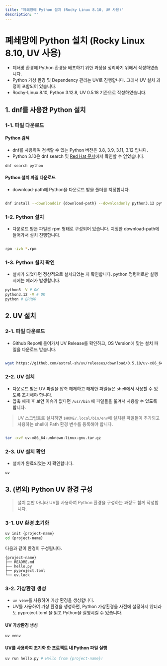 ```yaml
---
title: "폐쇄망에 Python 설치 (Rocky Linux 8.10, UV 사용)"
description: ""
---
```


# 폐쇄망에 Python 설치 (Rocky Linux 8.10, UV 사용)

* 폐쇄망 환경에 Python 환경을 배포하기 위한 과정을 정리하기 위해서 작성하였습니다.
* Python 가상 환경 및 Dependency 관리는 UV로 진행합니다. 그래서 UV 설치 과정이 포함되어 있습니다.&#x20;
* Rochy-Linux 8.10, Python 3.12.8, UV 0.5.18 기준으로 작성하였습니다.

## 1. dnf를 사용한 Python 설치

### 1-1. 파일 다운로드

#### Python 검색

* dnf를 사용하여 검색할 수 있는 Python 버전은 3.8, 3.9, 3.11, 3.12 입니다.
* Python 3.10은 dnf search 및 [Red Hat 문서](https://docs.redhat.com/ko/documentation/red_hat_enterprise_linux/9/html/installing_and_using_dynamic_programming_languages/assembly_installing-and-using-python_installing-and-using-dynamic-programming-languages#assembly_installing-and-using-python_installing-and-using-dynamic-programming-languages)에서 확인할 수 없었습니다.

```sh
dnf search python
```

#### Python 설치 파일 다운로드

* download-path에 Python을 다운로드 받을 폴더를 지정합니다.

```sh

dnf install --downloaddir {download-path} --downloadonly python3.12 python3.12-pip python3.12-devel  -y

```

### 1-2. Python 설치

* 다운로드 받은 파일은 rpm 형태로 구성되어 있습니다. 지정한 download-path에 들어가서 설치 진행합니다.

```sh

rpm -ivh *.rpm

```

### 1-3. Python 설치 확인

* 설치가 되었다면 정상적으로 설치되었는 지 확인합니다. python  명령어로만 실행 시에는 에러가 발생합니다.

```sh
python3 -V # OK
python3.12 -V # OK
python # ERROR
```

## 2. UV 설치

### 2-1. 파일 다운로드

* Github Repo에 들어가서 UV Release를 확인하고, OS Version에 맞는 설치 파일을 다운로드 받습니다.

```sh

wget https://github.com/astral-sh/uv/releases/download/0.5.18/uv-x86_64-unknown-linux-gnu.tar.gz

```

### 2-2. UV 설치

* 다운로드 받은 UV 파일을 압축 해제하고 해제한 파일들은 shell에서 사용할 수 있도록 조치해야 합니다.
* 압축 해제 후 보안 이슈가 없다면 `/usr/bin` 에 파일들을 욺겨서 사용할 수 있도록 합니다.

> UV 스크립트로 설치하면 `$HOME/.local/bin/env`에 설치된 파일들이 추가되고 사용하는 shell에 Path 환경 변수를 등록해야 합니다.

```sh

tar -xvf uv-x86_64-unknown-linux-gnu.tar.gz

```

### 2-3. UV 설치 확인

* 설치가 완료되었는 지 확인합니다.

```sh
uv
```

## 3. (변외) Python UV 환경 구성

> 설치 뿐만 아니라 UV를 사용하여 Python 환경을 구성하는 과정도 함께 작성합니다.

### 3-1. UV 환경 초기화

```sh
uv init {project-name}
cd {project-name}
```

다음과 같이 환경이 구성됩니다.

```
{project-name}
├── README.md
├── hello.py
├── pyproject.toml
└── uv.lock
```

### 3-2. 가상환경 생성

* `uv venv`를 사용하여 가상 환경을 생성합니다.&#x20;
* UV를 사용하여 가상 환경을 생성하면, Python 가상환경을 사전에 설정하지 않더라도 pyproject.toml 을 읽고 Python을 실행시킬 수 있습니다.

#### UV 가상환경 생성

```sh
uv venv
```

#### UV를 사용하여 초기화 한 프로젝트 내 Python 파일 실행

```sh
uv run hello.py # Hello from {project-name}!
```